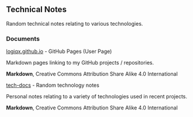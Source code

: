 ## Technical Notes

Random technical notes relating to various technologies.



### Documents

[logiqx.github.io](https://github.com/Logiqx/logiqx.github.io) - GitHub Pages (User Page)

Markdown pages linking to my GitHub projects / repositories.

**Markdown**, Creative Commons Attribution Share Alike 4.0 International



[tech-docs](https://github.com/Logiqx/tech-docs) - Random technology notes

Personal notes relating to a variety of technologies used in recent projects.

**Markdown**, Creative Commons Attribution Share Alike 4.0 International



